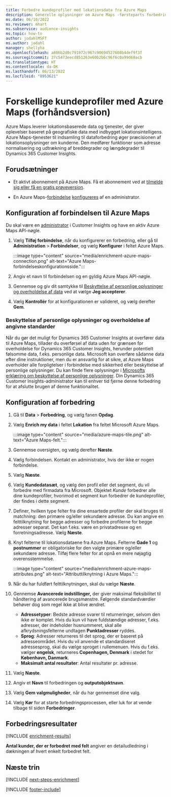 ```yaml
---
title: Forbedre kundeprofiler med lokationsdata fra Azure Maps
description: Generelle oplysninger om Azure Maps -førsteparts forbedring.
ms.date: 06/10/2022
ms.reviewer: mhart
ms.subservice: audience-insights
ms.topic: how-to
author: jodahlMSFT
ms.author: jodahl
manager: shellyha
ms.openlocfilehash: a806b2d0c791972c967c90694527608b4def9f3f
ms.sourcegitcommit: 27c5473eecd851263e60b2b6c96f6c0a99d68acb
ms.translationtype: HT
ms.contentlocale: da-DK
ms.lasthandoff: 06/13/2022
ms.locfileid: "8953621"
---
```

# <a name="enrichment-of-customer-profiles-with-azure-maps-preview"></a>Forskellige kundeprofiler med Azure Maps (forhåndsversion)

Azure Maps leverer lokationsbaserede data og tjenester, der giver oplevelser baseret på geografiske data med indbygget lokationsintelligens. Azure Maps-tjenester til indsamling til dataforbedring øger præcisionen af lokationsoplysninger om kunderne. Den medfører funktioner som adresse normalisering og udtrækning af breddegrader og længdegrader til Dynamics 365 Customer Insights.

## <a name="prerequisites"></a>Forudsætninger

- Et aktivt abonnement på Azure Maps. Få et abonnement ved at [tilmelde sig eller få en gratis prøveversion](https://azure.microsoft.com/services/azure-maps/).

- En Azure Maps-[forbindelse](connections.md) [konfigureres](#configure-the-connection-for-azure-maps) af en administrator.

## <a name="configure-the-connection-for-azure-maps"></a>Konfiguration af forbindelsen til Azure Maps

Du skal være en [administrator](permissions.md#admin) i Customer Insights og have en aktiv Azure Maps API-nøgle.

1. Vælg **Tilføj forbindelse**, når du konfigurerer en forbedring, eller gå til **Administration** > **Forbindelser**, og vælg **Konfigurer** i feltet Azure Maps.

   :::image type="content" source="media/enrichment-azure-maps-connection.png" alt-text="Azure Maps-forbindelseskonfigurationsside.":::

1. Angiv et navn til forbindelsen og en gyldig Azure Maps API-nøgle.

1. Gennemse og giv dit samtykke til [Beskyttelse af personlige oplysninger og overholdelse af data](#data-privacy-and-compliance) ved at vælge **Jeg accepterer**.

1. Vælg **Kontrollér** for at konfigurationen er valideret, og vælg derefter **Gem**.

### <a name="data-privacy-and-compliance"></a>Beskyttelse af personlige oplysninger og overholdelse af angivne standarder

Når du gør det muligt for Dynamics 365 Customer Insights at overfører data til Azure Maps, tillader du overførsel af data uden for grænsen for overholdelse for Dynamics 365 Customer Insights, herunder potentielt følsomme data, f.eks. personlige data. Microsoft kan overføre sådanne data efter dine instruktioner, men du er ansvarlig for at sikre, at Azure Maps overholder alle forpligtelser i forbindelse med sikkerhed eller beskyttelse af personlige oplysninger. Du kan finde flere oplysninger i [Microsofts erklæring om beskyttelse af personlige oplysninger](https://go.microsoft.com/fwlink/?linkid=396732).
Din Dynamics 365 Customer Insights-administrator kan til enhver tid fjerne denne forbedring for at afslutte brugen af denne funktionalitet.

## <a name="configure-the-enrichment"></a>Konfiguration af forbedring

1. Gå til **Data** > **Forbedring**, og vælg fanen **Opdag**.

1. Vælg **Enrich my data** i feltet **Lokation** fra feltet Microsoft Azure Maps.

   :::image type="content" source="media/azure-maps-tile.png" alt-text="Azure Maps-felt.":::

1. Gennemse oversigten, og vælg derefter **Næste**.

1. Vælg forbindelsen. Kontakt en administrator, hvis der ikke er nogen forbindelse.

1. Vælg **Næste**.

1. Vælg **Kundedatasæt**, og vælg den profil eller det segment, du vil forbedre med firmadata fra Microsoft. Objektet *Kunde* forbedrer alle dine kundeprofiler, hvorimod et segment kun forbedrer de kundeprofiler, der findes i dette segment.

1. Definer, hvilken type felter fra dine ensartede profiler der skal bruges til matchning: den primære og/eller sekundære adresse. Du kan angive en felttilknytning for begge adresser og forbedre profilerne for begge adresser separat. Det kan f.eks. være en privatadresse og en forretningsadresse. Vælg **Næste**.

1. Knyt felterne til lokationsdataene fra Azure Maps. Felterne **Gade 1** og **postnummer** er obligatoriske for den valgte primære og/eller sekundære adresse. Tilføj flere felter for at opnå en mere nøjagtig overensstemmelse.

   :::image type="content" source="media/enrichment-azure-maps-attributes.png" alt-text="Attributtilknytning i Azure Maps.":::

1. Når du har fuldført felttilknytningen, skal du vælge **Næste**.

1. Gennemse **Avancerede indstillinger,** der giver maksimal fleksibilitet til håndtering af avancerede brugsmønstre. Følgende standardværdier behøver dog som regel ikke at blive ændret.

   - **Adressetyper**: Bedste adresse svarer til returneringer, selvom den ikke er komplet. Hvis du kun vil have fuldstændige adresser, f.eks. adresser, der indeholder husnummeret, skal alle afkrydsningsfelterne undtagen **Punktadresser** ryddes.
   - **Sprog**: Adresser returneres til det sprog, der er baseret på adresseområdet. Hvis du vil anvende et standardiseret adressesprog, skal du vælge sproget i rullemenuen. Hvis du f.eks. vælger **engelsk**, returneres **Copenhagen, Denmark** i stedet for **København, Danmark**.
   - **Maksimalt antal resultater**: Antal resultater pr. adresse.

1. Vælg **Næste**.

1. Angiv et **Navn** til forbedringen og **outputobjektnavn**.

1. Vælg **Gem valgmuligheder**, når du har gennemset dine valg.

1. Vælg **Kør** for at starte forbedringsprocessen, eller luk for at vende tilbage til siden **Forbedringer**.

## <a name="enrichment-results"></a>Forbedringsresultater

[!INCLUDE [enrichment-results](includes/enrichment-results.md)]

**Antal kunder, der er forbedret med felt** angiver en detailudledning i dækningen af hvert enkelt forbedret felt.

## <a name="next-steps"></a>Næste trin

[!INCLUDE [next-steps-enrichment](includes/next-steps-enrichment.md)]

[!INCLUDE [footer-include](includes/footer-banner.md)]
